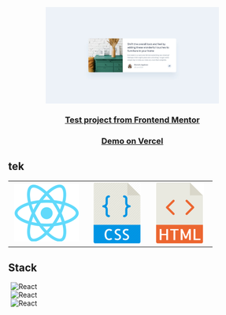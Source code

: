 <p align="center" ;>
      <img
        style="display: block; margin-left: auto; margin-right: auto;"
        src="./src/assets/frontendmentor_project-min.jpg"
        alt="Frontend Mentor Project 1"
        width="70%"
      />
    </p>
    <h3 align="center" ;">
      <a
        href="https://www.frontendmentor.io/solutions/react-js-using-css-qiZ4xTBsy"
      >
        Test project from Frontend Mentor
      </a>
    </h3>
    <h3 align="center" ;">
      <a
        href="https://www.frontendmentor.io/solutions/react-js-using-css-qiZ4xTBsy"
      >
        Demo on Vercel
      </a>
    </h3>
  <h2>
   tek
  </h2>
    <table>
        <td>
        <div style="margin-left: 5px; align: left; padding-right: 10px;">
          <img
            src="./src/assets/1280px-React-icon.svg"
            alt="React"
            />
        </div>
      </td>
        <td>
        <div style="margin-left: 5px; align: left; padding-right: 10px;">
          <img
            src="./src/assets/23_-_CSS_File_Flat-512.svg"
            alt="CSS"
          />
        </div>
      </td>
      <td>
        <div style="margin-left: 5px; align: left; padding-right: 10px;">
          <img
            src="./src/assets/760858_html_512x512.svg"
            alt="HTML"
          />
        </div>
      </td>
      </table>
       <h2>
          Stack
         </h2>
               <td>
               <div style="margin-left: 5px; align: left; padding-right: 10px;">
                 <img
                   src="https://img.shields.io/badge/react-17.0.1-brightgreen"
                   alt="React"
                   />
               </div>
             </td>
             <td>
                <div style="margin-left: 5px; align: left; padding-right: 10px;">
                  <img
                    src="https://img.shields.io/badge/react--user--avatar-1.10.0-red"
                    alt="React"
                    />
                </div>
              </td>
              <td>
                  <div style="margin-left: 5px; align: left; padding-right: 10px;">
                    <img
                      src="https://img.shields.io/badge/rsuite-4.8.4-orange"
                      alt="React"
                      />
                  </div>
                </td>
